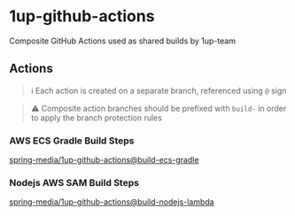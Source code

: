 # 1up-github-actions
Composite GitHub Actions used as shared builds by 1up-team

## Actions
> ℹ️ Each action is created on a separate branch, referenced using 
> `@` sign

> ⚠️ Composite action branches should be prefixed with `build-` in order to apply
> the branch protection rules

### AWS ECS Gradle Build Steps
[spring-media/1up-github-actions@build-ecs-gradle](https://github.com/spring-media/1up-github-actions/tree/build-ecs-gradle)

### Nodejs AWS SAM Build Steps
[spring-media/1up-github-actions@build-nodejs-lambda](https://github.com/spring-media/1up-github-actions/tree/build-nodejs-lambda)
